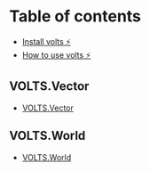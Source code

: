 # Table of contents

* [Install volts ⚡️](README.md)
* [How to use volts ⚡️](how-to-use-volts.md)

## VOLTS.Vector

* [VOLTS.Vector](volts.vector/vector.md)

## VOLTS.World

* [VOLTS.World](volts.world/volts.world.md)

